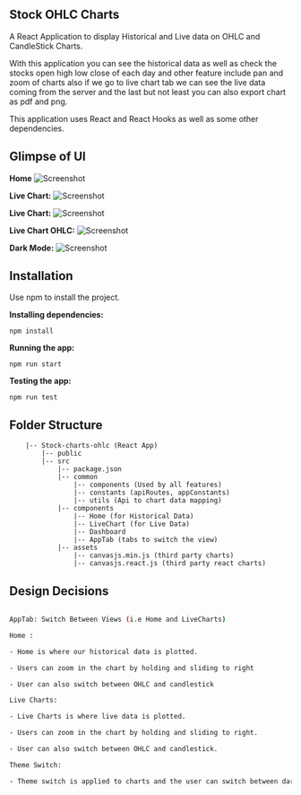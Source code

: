 ## Stock OHLC Charts

A React Application to display Historical and Live data on OHLC and CandleStick Charts.

With this application you can see the historical data as well as check the stocks open high low close of each day and other feature include pan and zoom of charts also if we go to live chart tab we can see the live data coming from the server and the last but not least you can also export chart as pdf and png.

This application uses React and React Hooks as well as some other dependencies.

## Glimpse of UI

**Home**
![Screenshot](../master/screenshots/Historical.png)

**Live Chart:**
![Screenshot](../master/screenshots/Live-Chart.png)

**Live Chart:**
![Screenshot](../master/screenshots/Live-Charts-2.png)

**Live Chart OHLC:**
![Screenshot](../master/screenshots/Live-Charts-OHLC.png)

**Dark Mode:**
![Screenshot](../master/screenshots/Dark-Mode.png)

## Installation

Use npm to install the project.

**Installing dependencies:**

    npm install

**Running the app:**

    npm run start

**Testing the app:**

    npm run test

## Folder Structure

```
    |-- Stock-charts-ohlc (React App)
        |-- public
        |-- src
            |-- package.json
            |-- common
                |-- components (Used by all features)
                |-- constants (apiRoutes, appConstants)
                |-- utils (Api to chart data mapping)
            |-- components
                |-- Home (for Historical Data)
                |-- LiveChart (for Live Data)
                |-- Dashboard
                |-- AppTab (tabs to switch the view)
            |-- assets
                |-- canvasjs.min.js (third party charts)
                |-- canvasjs.react.js (third party react charts)
```

## Design Decisions

```bash

AppTab: Switch Between Views (i.e Home and LiveCharts)

Home :

- Home is where our historical data is plotted.

- Users can zoom in the chart by holding and sliding to right

- User can also switch between OHLC and candlestick

Live Charts:

- Live Charts is where live data is plotted.

- Users can zoom in the chart by holding and sliding to right.

- User can also switch between OHLC and candlestick.

Theme Switch:

- Theme switch is applied to charts and the user can switch between dark and light mode

```
